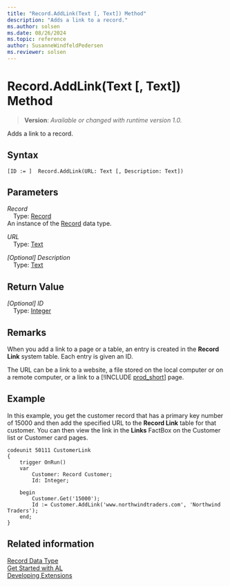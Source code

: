 ```yaml
---
title: "Record.AddLink(Text [, Text]) Method"
description: "Adds a link to a record."
ms.author: solsen
ms.date: 08/26/2024
ms.topic: reference
author: SusanneWindfeldPedersen
ms.reviewer: solsen
---
```

[//]: # (START>DO_NOT_EDIT)
[//]: # (IMPORTANT:Do not edit any of the content between here and the END>DO_NOT_EDIT.)
[//]: # (Any modifications should be made in the .xml files in the ModernDev repo.)
# Record.AddLink(Text [, Text]) Method
> **Version**: _Available or changed with runtime version 1.0._

Adds a link to a record.


## Syntax
```AL
[ID := ]  Record.AddLink(URL: Text [, Description: Text])
```
## Parameters
*Record*  
&emsp;Type: [Record](record-data-type.md)  
An instance of the [Record](record-data-type.md) data type.  

*URL*  
&emsp;Type: [Text](../text/text-data-type.md)  
  

*[Optional] Description*  
&emsp;Type: [Text](../text/text-data-type.md)  
  


## Return Value
*[Optional] ID*  
&emsp;Type: [Integer](../integer/integer-data-type.md)  



[//]: # (IMPORTANT: END>DO_NOT_EDIT)

## Remarks

When you add a link to a page or a table, an entry is created in the **Record Link** system table. Each entry is given an ID.  
  
The URL can be a link to a website, a file stored on the local computer or on a remote computer, or a link to a [!INCLUDE [prod_short](../../includes/prod_short.md)] page.  

## Example

In this example, you get the customer record that has a primary key number of 15000 and then add the specified URL to the **Record Link** table for that customer. You can then view the link in the **Links** FactBox on the Customer list or Customer card pages. 

```al
codeunit 50111 CustomerLink
{
    trigger OnRun()
    var
        Customer: Record Customer;
        Id: Integer;

    begin
        Customer.Get('15000');
        Id := Customer.AddLink('www.northwindtraders.com', 'Northwind Traders');
    end;
}
```

## Related information
[Record Data Type](record-data-type.md)  
[Get Started with AL](../../devenv-get-started.md)  
[Developing Extensions](../../devenv-dev-overview.md)